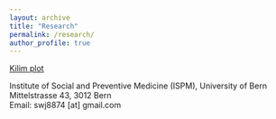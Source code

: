 ```yaml
---
layout: archive
title: "Research"
permalink: /research/
author_profile: true
---
```


[<ins> Kilim plot </ins>](https://onlinelibrary.wiley.com/doi/abs/10.1002/jrsm.1428)

Institute of Social and Preventive Medicine (ISPM), University of Bern <br>
Mittelstrasse 43, 3012 Bern <br>
Email: swj8874 [at] gmail.com